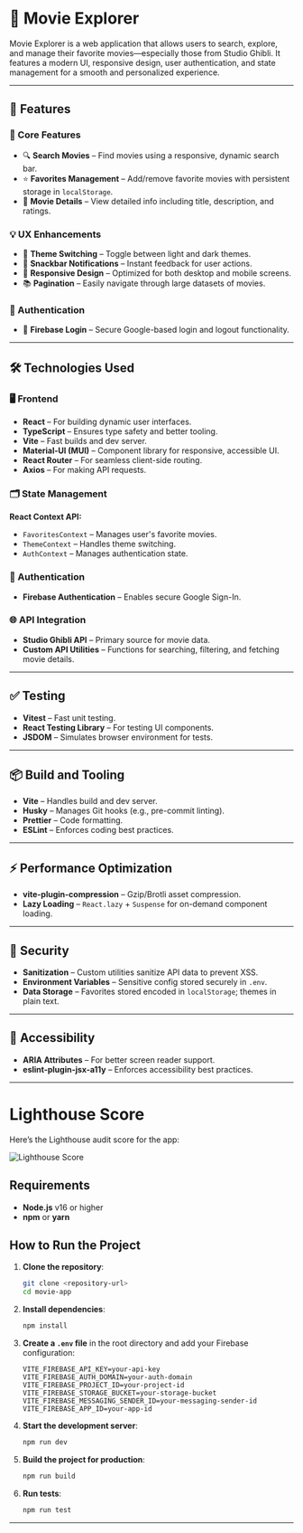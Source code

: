 # 🎥 Movie Explorer

Movie Explorer is a web application that allows users to search, explore, and manage their favorite movies—especially those from Studio Ghibli. It features a modern UI, responsive design, user authentication, and state management for a smooth and personalized experience.

---

## 🚀 Features

### 🔧 Core Features

- 🔍 **Search Movies** – Find movies using a responsive, dynamic search bar.
- ⭐ **Favorites Management** – Add/remove favorite movies with persistent storage in `localStorage`.
- 📄 **Movie Details** – View detailed info including title, description, and ratings.

### 💡 UX Enhancements

- 🌙 **Theme Switching** – Toggle between light and dark themes.
- 🔔 **Snackbar Notifications** – Instant feedback for user actions.
- 📱 **Responsive Design** – Optimized for both desktop and mobile screens.
- 📚 **Pagination** – Easily navigate through large datasets of movies.

### 🔐 Authentication

- 🔑 **Firebase Login** – Secure Google-based login and logout functionality.

---

## 🛠️ Technologies Used

### 🖥️ Frontend

- **React** – For building dynamic user interfaces.
- **TypeScript** – Ensures type safety and better tooling.
- **Vite** – Fast builds and dev server.
- **Material-UI (MUI)** – Component library for responsive, accessible UI.
- **React Router** – For seamless client-side routing.
- **Axios** – For making API requests.

### 🗂️ State Management

**React Context API:**

- `FavoritesContext` – Manages user's favorite movies.
- `ThemeContext` – Handles theme switching.
- `AuthContext` – Manages authentication state.

### 🔐 Authentication

- **Firebase Authentication** – Enables secure Google Sign-In.

### 🌐 API Integration

- **Studio Ghibli API** – Primary source for movie data.
- **Custom API Utilities** – Functions for searching, filtering, and fetching movie details.

---

## ✅ Testing

- **Vitest** – Fast unit testing.
- **React Testing Library** – For testing UI components.
- **JSDOM** – Simulates browser environment for tests.

---

## 📦 Build and Tooling

- **Vite** – Handles build and dev server.
- **Husky** – Manages Git hooks (e.g., pre-commit linting).
- **Prettier** – Code formatting.
- **ESLint** – Enforces coding best practices.

---

## ⚡ Performance Optimization

- **vite-plugin-compression** – Gzip/Brotli asset compression.
- **Lazy Loading** – `React.lazy` + `Suspense` for on-demand component loading.

---

## 🔐 Security

- **Sanitization** – Custom utilities sanitize API data to prevent XSS.
- **Environment Variables** – Sensitive config stored securely in `.env`.
- **Data Storage** – Favorites stored encoded in `localStorage`; themes in plain text.

---

## 🌈 Accessibility

- **ARIA Attributes** – For better screen reader support.
- **eslint-plugin-jsx-a11y** – Enforces accessibility best practices.

---

# Lighthouse Score

Here’s the Lighthouse audit score for the app:

![Lighthouse Score](assets/lighthouse-score.png)


## Requirements

- **Node.js** v16 or higher
- **npm** or **yarn**

## How to Run the Project

1. **Clone the repository**:

    ```bash
    git clone <repository-url>
    cd movie-app
    ```

2. **Install dependencies**:

    ```bash
    npm install
    ```

3. **Create a `.env` file** in the root directory and add your Firebase configuration:

    ```env
    VITE_FIREBASE_API_KEY=your-api-key
    VITE_FIREBASE_AUTH_DOMAIN=your-auth-domain
    VITE_FIREBASE_PROJECT_ID=your-project-id
    VITE_FIREBASE_STORAGE_BUCKET=your-storage-bucket
    VITE_FIREBASE_MESSAGING_SENDER_ID=your-messaging-sender-id
    VITE_FIREBASE_APP_ID=your-app-id
    ```

4. **Start the development server**:

    ```bash
    npm run dev
    ```

5. **Build the project for production**:

    ```bash
    npm run build
    ```

6. **Run tests**:

    ```bash
    npm run test
    ```

---





